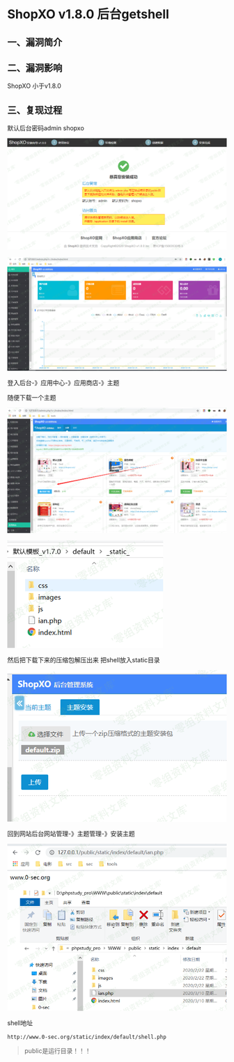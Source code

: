ShopXO v1.8.0 后台getshell
==========================

一、漏洞简介
------------

二、漏洞影响
------------

ShopXO 小于v1.8.0

三、复现过程
------------

默认后台密码admin shopxo

![](./.resource/ShopXOv1.8.0后台getshell/media/rId24.png)

![](./.resource/ShopXOv1.8.0后台getshell/media/rId25.png)

登入后台-》应用中心-》应用商店-》主题

随便下载一个主题

![](./.resource/ShopXOv1.8.0后台getshell/media/rId26.png)

![](./.resource/ShopXOv1.8.0后台getshell/media/rId27.png)

然后把下载下来的压缩包解压出来 把shell放入static目录

![](./.resource/ShopXOv1.8.0后台getshell/media/rId28.png)

回到网站后台网站管理-》主题管理-》安装主题

![](./.resource/ShopXOv1.8.0后台getshell/media/rId29.png)

shell地址

    http://www.0-sec.org/static/index/default/shell.php

> public是运行目录！！！
